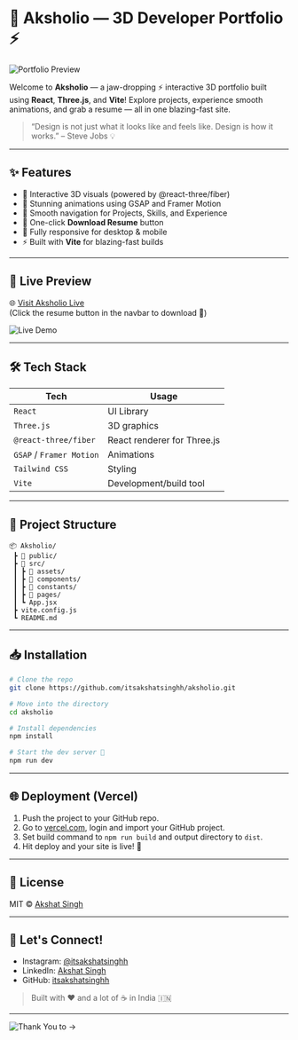 # 🚀 Aksholio — 3D Developer Portfolio ⚡

![Portfolio Preview](https://media.giphy.com/media/f9k1tV7HyORcngKF8v/giphy.gif)

Welcome to **Aksholio** — a jaw-dropping ⚡ interactive 3D portfolio built using **React**, **Three.js**, and **Vite**! Explore projects, experience smooth animations, and grab a resume — all in one blazing-fast site.

> “Design is not just what it looks like and feels like. Design is how it works.” – Steve Jobs 💡

---

## ✨ Features

- 🔮 Interactive 3D visuals (powered by @react-three/fiber)
- 🎨 Stunning animations using GSAP and Framer Motion
- 💼 Smooth navigation for Projects, Skills, and Experience
- 📄 One-click **Download Resume** button
- 🌙 Fully responsive for desktop & mobile
- ⚡ Built with **Vite** for blazing-fast builds

---

## 📸 Live Preview

🌐 [Visit Aksholio Live](https://aksholio.vercel.app)  
(Click the resume button in the navbar to download 📄)

![Live Demo](https://media.giphy.com/media/QBd2kLB5qDmysEXre9/giphy.gif)

---

## 🛠️ Tech Stack

| Tech                  | Usage                          |
|-----------------------|--------------------------------|
| `React`               | UI Library                     |
| `Three.js`            | 3D graphics                    |
| `@react-three/fiber`  | React renderer for Three.js    |
| `GSAP` / `Framer Motion` | Animations                |
| `Tailwind CSS`        | Styling                        |
| `Vite`                | Development/build tool         |

---

## 🚧 Project Structure

```
📦 Aksholio/
 ┣ 📂 public/
 ┣ 📂 src/
 ┃ ┣ 📂 assets/
 ┃ ┣ 📂 components/
 ┃ ┣ 📂 constants/
 ┃ ┣ 📂 pages/
 ┃ ┗ App.jsx
 ┣ vite.config.js
 ┗ README.md
```

---

## 📥 Installation

```bash
# Clone the repo
git clone https://github.com/itsakshatsinghh/aksholio.git

# Move into the directory
cd aksholio

# Install dependencies
npm install

# Start the dev server 🚀
npm run dev
```

---

## 🌐 Deployment (Vercel)

1. Push the project to your GitHub repo.
2. Go to [vercel.com](https://vercel.com/), login and import your GitHub project.
3. Set build command to `npm run build` and output directory to `dist`.
4. Hit deploy and your site is live! 🎉

---

## 📄 License

MIT © [Akshat Singh](https://github.com/itsakshatsinghh)

---

## 🤝 Let's Connect!

- Instagram: [@itsakshatsinghh](https://instagram.com/itsakshatsinghh)
- LinkedIn: [Akshat Singh](https://linkedin.com/in/itsakshatsinghh)
- GitHub: [itsakshatsinghh](https://github.com/itsakshatsinghh)

> Built with ❤️ and a lot of ☕ in India 🇮🇳

---

![Thank You to ->]([https://media.giphy.com/media/xT9IgzoKnwFNmISR8I/giphy.gif](https://youtu.be/E-fdPfRxkzQ?si=DAejdhwlAOaWs_q-))
